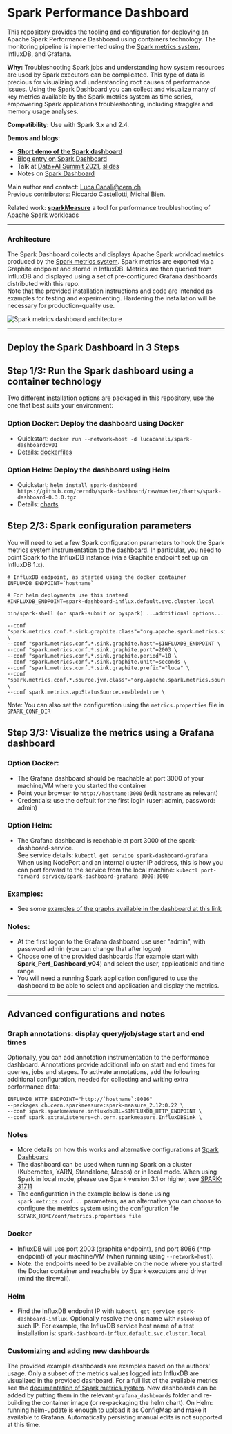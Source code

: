 # Spark Performance Dashboard

This repository provides the tooling and configuration for deploying an Apache Spark Performance Dashboard using containers technology.
The monitoring pipeline is implemented using the [Spark metrics system](https://spark.apache.org/docs/latest/monitoring.html#metrics),
InfluxDB, and Grafana.

**Why:** Troubleshooting Spark jobs and understanding how system resources are used by Spark executors can be complicated.
This type of data is precious for visualizing and understanding root causes of performance issues.
Using the Spark Dashboard you can collect and visualize many of key metrics available by the Spark metrics system
as time series, empowering Spark applications troubleshooting, including straggler and memory usage analyses.

**Compatibility:** Use with Spark 3.x and 2.4. 

**Demos and blogs:**
  - **[Short demo of the Spark dashboard](https://canali.web.cern.ch/docs/Spark_Dashboard_Demo.mp4)**
  - [Blog entry on Spark Dashboard](https://db-blog.web.cern.ch/blog/luca-canali/2019-02-performance-dashboard-apache-spark)
  - Talk at [Data+AI Summit 2021](https://databricks.com/session_na21/monitor-apache-spark-3-on-kubernetes-using-metrics-and-plugins), [slides](http://canali.web.cern.ch/docs/Monitor_Spark3_on_Kubernetes_DataAI2021_LucaCanali.pdf)
  - Notes on [Spark Dashboard](https://github.com/LucaCanali/Miscellaneous/tree/master/Spark_Dashboard)

Main author and contact: Luca.Canali@cern.ch  
Previous contributors: Riccardo Castellotti, Michal Bien.  

Related work: **[sparkMeasure](https://github.com/LucaCanali/sparkMeasure)** a tool for 
performance troubleshooting of Apache Spark workloads

---
### Architecture
The Spark Dashboard collects and displays Apache Spark workload metrics produced by
the [Spark metrics system](https://spark.apache.org/docs/latest/monitoring.html#metrics).
Spark metrics are exported via a Graphite endpoint and stored in InfluxDB.
Metrics are then queried from InfluxDB and displayed using a set of pre-configured Grafana dashboards distributed with this repo.   
Note that the provided installation instructions and code are intended as examples for testing and experimenting.
Hardening the installation will be necessary for production-quality use.

![Spark metrics dashboard architecture](https://raw.githubusercontent.com/LucaCanali/Miscellaneous/master/Spark_Dashboard/images/Spark_metrics_dashboard_arch.PNG "Spark metrics dashboard architecture")

---
## Deploy the Spark Dashboard in 3 Steps

## Step 1/3: Run the Spark dashboard using a container technology

Two different installation options are packaged in this repository, use the one that best suits your environment:

### Option Docker: Deploy the dashboard using Docker
 - Quickstart: `docker run --network=host -d lucacanali/spark-dashboard:v01`
 - Details: [dockerfiles](dockerfiles)

### Option Helm: Deploy the dashboard using Helm
 - Quickstart: `helm install spark-dashboard https://github.com/cerndb/spark-dashboard/raw/master/charts/spark-dashboard-0.3.0.tgz`
 - Details: [charts](charts)


## Step 2/3: Spark configuration parameters

You will need to set a few Spark configuration parameters to hook the Spark metrics system instrumentation
to the dashboard.
In particular, you need to point Spark to the InfluxDB instance (via a Graphite endpoint set up on InfluxDB 1.x).  

```
# InfluxDB endpoint, as started using the docker container
INFLUXDB_ENDPOINT=`hostname`

# For helm deployments use this instead
#INFLUXDB_ENDPOINT=spark-dashboard-influx.default.svc.cluster.local

bin/spark-shell (or spark-submit or pyspark) ...addtitional options...

--conf "spark.metrics.conf.*.sink.graphite.class"="org.apache.spark.metrics.sink.GraphiteSink" \
--conf "spark.metrics.conf.*.sink.graphite.host"=$INFLUXDB_ENDPOINT \
--conf "spark.metrics.conf.*.sink.graphite.port"=2003 \
--conf "spark.metrics.conf.*.sink.graphite.period"=10 \
--conf "spark.metrics.conf.*.sink.graphite.unit"=seconds \
--conf "spark.metrics.conf.*.sink.graphite.prefix"="luca" \
--conf "spark.metrics.conf.*.source.jvm.class"="org.apache.spark.metrics.source.JvmSource" \
--conf spark.metrics.appStatusSource.enabled=true \
```

Note: You can also set the configuration using the `metrics.properties` file in `SPARK_CONF_DIR`

## Step 3/3: Visualize the metrics using a Grafana dashboard

### Option Docker:
 - The Grafana dashboard should be reachable at port 3000 of your machine/VM where you started the container
 - Point your browser to `http://hostname:3000` (edit `hostname` as relevant)
 - Credentials: use the default for the first login (user: admin, password: admin)

### Option Helm:
 - The Grafana dashboard is reachable at port 3000 of the spark-dashboard-service.  
   See service details: `kubectl get service spark-dashboard-grafana`  
   When using NodePort and an internal cluster IP address, this is how you can port forward to the service from
   the local machine: `kubectl port-forward service/spark-dashboard-grafana 3000:3000`

### Examples:
- See some [examples of the graphs available in the dashboard at this link](https://github.com/LucaCanali/Miscellaneous/tree/master/Spark_Dashboard#example-graphs)

### Notes:
- At the first logon to the Grafana dashboard use user "admin", with password admin (you can change that after logon)
- Choose one of the provided dashboards (for example start with **Spark_Perf_Dashboard_v04**) and select the user,
  applicationId and time range.
- You will need a running Spark application configured to use the dashboard to be able to select and application
  and display the metrics.

---
## Advanced configurations and notes

### Graph annotations: display query/job/stage start and end times  
Optionally, you can add annotation instrumentation to the performance dashboard.
Annotations provide additional info on start and end times for queries, jobs and stages.
To activate annotations, add the following additional configuration, needed for collecting and writing extra performance data:
```
INFLUXDB_HTTP_ENDPOINT="http://`hostname`:8086"
--packages ch.cern.sparkmeasure:spark-measure_2.12:0.22 \
--conf spark.sparkmeasure.influxdbURL=$INFLUXDB_HTTP_ENDPOINT \
--conf spark.extraListeners=ch.cern.sparkmeasure.InfluxDBSink \
```

### Notes
- More details on how this works and alternative configurations at [Spark Dashboard](https://github.com/LucaCanali/Miscellaneous/tree/master/Spark_Dashboard)
- The dashboard can be used when running Spark on a cluster (Kubernetes, YARN, Standalone, Mesos) or in local mode.
  When using Spark in local mode, please use Spark version 3.1 or higher, see [SPARK-31711](https://issues.apache.org/jira/browse/SPARK-31711)
- The configuration in the example below is done using `spark.metrics.conf...` parameters, as an alternative
  you can choose to configure the metrics system using the configuration file `$SPARK_HOME/conf/metrics.properties file`

### Docker
- InfluxDB will use port 2003 (graphite endpoint), and port 8086 (http endpoint) of
  your machine/VM (when running using `--network=host`).
- Note: the endpoints need to be available on the node where you started the Docker container and
  reachable by Spark executors and driver (mind the firewall).

### Helm
- Find the InfluxDB endpoint IP with `kubectl get service spark-dashboard-influx`.
  Optionally resolve the dns name with `nslookup` of such IP.
  For example, the InfluxDB service host name of a test installation is: `spark-dashboard-influx.default.svc.cluster.local`

### Customizing and adding new dashboards 

The provided example dashboards are examples based on the authors' usage. Only a subset of the metrics values logged into 
InfluxDB are visualized in the provided dashboard.
For a full list of the available metrics see the
[documentation of Spark metrics system](https://github.com/apache/spark/blob/master/docs/monitoring.md#metrics).
New dashboards can be added by putting them in the relevant `grafana_dashboards` folder and re-building the container image
(or  re-packaging the helm chart).
On Helm: running helm-update is enough to upload it as ConfigMap and make it available to Grafana. 
Automatically persisting manual edits is not supported at this time.
